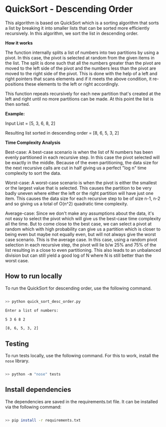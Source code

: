 # QuickSort - Descending Order

This algorithm is based on QuickSort which is a sorting algorithm that sorts a list by breaking it into smaller lists that can be sorted more efficiently recursively. In this algorithm, we sort the list in descending order.

**How it works**

The function internally splits a list of numbers into two partitions by using a pivot. In this case, the pivot is selected at random from the given items in the list. The split is done such that all the numbers greater than the pivot are moved to the left side of the pivot and the numbers less than the pivot are moved to the right side of the pivot. This is done with the help of a left and right pointers that scans elements and if it meets the above condition, it re-positions these elements to the left or right accordingly.

This function repeats recursively for each new partition that's created at the left and right until no more partitions can be made. At this point the list is then sorted.

**Example:**

Input List = [5, 3, 6, 8, 2]

Resulting list sorted in descending order = [8, 6, 5, 3, 2]

**Time Complexity Analysis**

Best-case: A best-case scenario is when the list of N numbers has been evenly partitioned in each recursive step. In this case the pivot selected will be exactly in the middle. Because of the even partitioning, the data size for the next recursive calls are cut in half giving us a perfect "log n" time complexity to sort the data.

Worst-case: A worst-case scenario is when the pivot is either the smallest or the largest value that is selected. This causes the partition to be very badly uneven where either the left or the right partition will have just one item. This causes the data size for each recursive step to be of size n-1, n-2 and so giving us a total of O(n^2) quadratic time complexity.

Average-case: Since we don't make any assumptions about the data, it's not easy to select the pivot which will give us the best-case time complexity all the time. But to come close to the best case, we can select a pivot at random which with high probability can give us a partition which is closer to being even but maybe not equally even, but will not always give the worst case scenario. This is the average case. In this case, using a random pivot selection in each recursive step, the pivot will lie b/w 25% and 75% of the list resulting in a close to even partitioning. This also leads to an unbalanced division but can still yield a good log of N where N is still better than the worst case.

## How to run locally

To run the QuickSort for descending order, use the following command.

```bash

>> python quick_sort_desc_order.py

Enter a list of numbers:

5 3 6 8 2

[8, 6, 5, 3, 2]

```

## Testing

To run tests locally, use the following command. For this to work, install the `nose` library.

```bash

>> python -m "nose" tests

```

## Install dependencies

The dependencies are saved in the requirements.txt file. It can be installed via the following command:

```bash

>> pip install -r requirements.txt

```